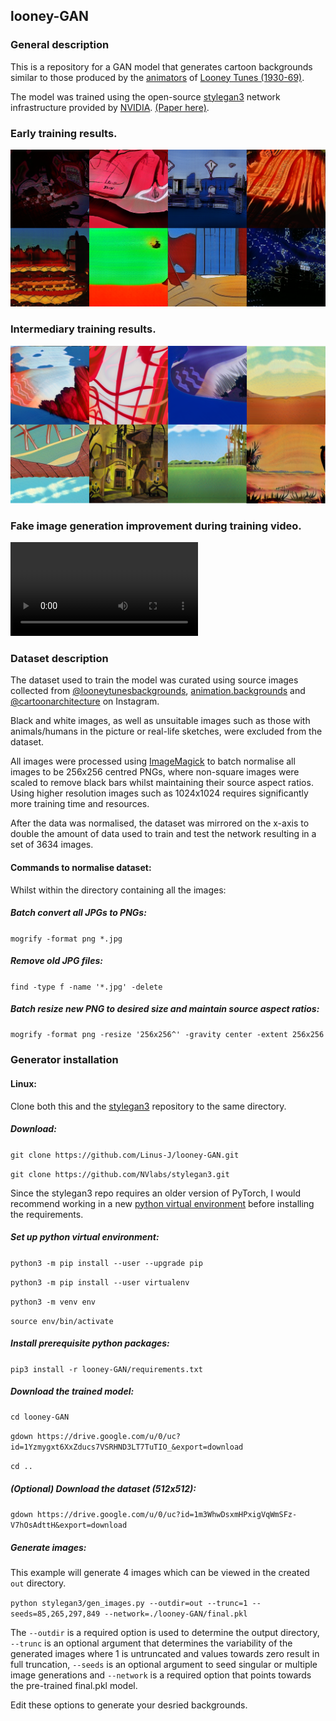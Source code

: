 
## looney-GAN

### General description
This is a repository for a GAN model that generates cartoon backgrounds similar to those produced by the [animators](https://looneytunes.fandom.com/wiki/Category:Cartoons_by_background_artist) of [Looney Tunes (1930-69)](https://en.wikipedia.org/wiki/Looney_Tunes).

The model was trained using the open-source [stylegan3](https://github.com/NVlabs/stylegan3) network infrastructure provided by [NVIDIA](https://github.com/NVlabs). [(Paper here)](https://nvlabs-fi-cdn.nvidia.com/stylegan3/stylegan3-paper.pdf).
### Early training results.

![Original](https://github.com/Linus-J/repo-images/blob/main/looney-GAN/early.png)

### Intermediary training results.

![Original](https://github.com/Linus-J/repo-images/blob/main/looney-GAN/intermediary.png)

### Fake image generation improvement during training video.

![Video](https://raw.githubusercontent.com/Linus-J/repo-images/main/looney-GAN/fakes.mp4)

### Dataset description
The dataset used to train the model was curated using source images collected from [@looneytunesbackgrounds](https://www.instagram.com/looneytunesbackgrounds/), [animation.backgrounds](https://www.instagram.com/animation.backgrounds/) and [@cartoonarchitecture](https://www.instagram.com/cartoonarchitecture/) on Instagram. 

Black and white images, as well as unsuitable images such as those with animals/humans in the picture or real-life sketches, were excluded from the dataset.

All images were processed using [ImageMagick](https://imagemagick.org/)  to batch normalise all images to be 256x256 centred PNGs, where non-square images were scaled to remove black bars whilst maintaining their source aspect ratios. Using higher resolution images such as 1024x1024 requires significantly more training time and resources.

After the data was normalised, the dataset was mirrored on the x-axis to double the amount of data used to train and test the network resulting in a set of 3634 images.

#### Commands to normalise dataset:
Whilst within the directory containing all the images:

##### Batch convert all JPGs to PNGs:
`mogrify -format png *.jpg`
##### Remove old JPG files:
`find -type f -name '*.jpg' -delete`
##### Batch resize new PNG to desired size and maintain source aspect ratios:
`mogrify -format png -resize '256x256^' -gravity center -extent 256x256`

### Generator installation
#### Linux:
Clone both this and the [stylegan3](https://github.com/NVlabs/stylegan3) repository to the same directory.
##### Download:

`git clone https://github.com/Linus-J/looney-GAN.git`

`git clone https://github.com/NVlabs/stylegan3.git`

Since the stylegan3 repo requires an older version of PyTorch, I would recommend working in a new [python virtual environment](https://packaging.python.org/en/latest/guides/installing-using-pip-and-virtual-environments/) before installing the requirements.
##### Set up python virtual environment:
`python3 -m pip install --user --upgrade pip`

`python3 -m pip install --user virtualenv`

`python3 -m venv env`

`source env/bin/activate`

##### Install prerequisite python packages:
`pip3 install -r looney-GAN/requirements.txt`

##### Download the trained model:
`cd looney-GAN`

`gdown https://drive.google.com/u/0/uc?id=1Yzmygxt6XxZducs7VSRHND3LT7TuTIO_&export=download`

`cd ..`

##### (Optional) Download the dataset (512x512):
`gdown https://drive.google.com/u/0/uc?id=1m3WhwDsxmHPxigVqWmSFz-V7hOsAdttH&export=download`

##### Generate images:
This example will generate 4 images which can be viewed in the created `out` directory. 

`python stylegan3/gen_images.py --outdir=out --trunc=1 --seeds=85,265,297,849 --network=./looney-GAN/final.pkl`
    
The `--outdir` is a required option is used to determine the output directory, `--trunc` is an optional argument that determines the variability of the generated images where 1 is untruncated and values towards zero result in full truncation, `--seeds` is an optional argument to seed singular or multiple image generations and `--network` is a required option that points towards the pre-trained final.pkl model.

Edit these options to generate your desried backgrounds.
